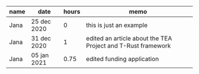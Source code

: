 |name|date|hours| memo |
|----|----|----|----|
| Jana | 25 dec 2020 | 0 | this is just an example | 
| Jana | 31 dec 2020 | 1 | edited an article about the TEA Project and T-Rust framework | 
| Jana | 05 jan 2021 | 0.75 | edited funding application | 
